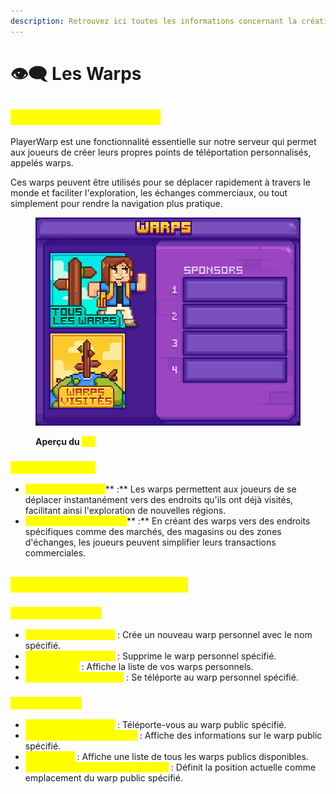 ```yaml
---
description: Retrouvez ici toutes les informations concernant la création de playerwarp
---
```


# 👁️‍🗨️ Les Warps

## <mark style="color:yellow;">Informations Générales</mark>

PlayerWarp est une fonctionnalité essentielle sur notre serveur qui permet aux joueurs de créer leurs propres points de téléportation personnalisés, appelés warps.&#x20;

Ces warps peuvent être utilisés pour se déplacer rapidement à travers le monde et faciliter l'exploration, les échanges commerciaux, ou tout simplement pour rendre la navigation plus pratique.

<figure><img src="../../.gitbook/assets/image (2) (1).png" alt=""><figcaption><p><strong>Aperçu du </strong><mark style="color:yellow;"><strong><code>/pw</code></strong></mark></p></figcaption></figure>

### <mark style="color:yellow;">Utilité des Warps</mark>

* <mark style="color:yellow;">**Exploration Rapide**</mark>** :** Les warps permettent aux joueurs de se déplacer instantanément vers des endroits qu'ils ont déjà visités, facilitant ainsi l'exploration de nouvelles régions.
* <mark style="color:yellow;">**Commerce et Échanges**</mark>** :** En créant des warps vers des endroits spécifiques comme des marchés, des magasins ou des zones d'échanges, les joueurs peuvent simplifier leurs transactions commerciales.

## <mark style="color:yellow;">Commandes de PlayerWarp</mark>&#x20;

### <mark style="color:yellow;">Warps Personnels</mark>&#x20;

* <mark style="color:yellow;">**`/pwarps create [...]`**</mark> : Crée un nouveau warp personnel avec le nom spécifié.
* <mark style="color:yellow;">**`/pwarps delete [...]`**</mark> : Supprime le warp personnel spécifié.
* <mark style="color:yellow;">**`/pwarps list`**</mark> : Affiche la liste de vos warps personnels.
* <mark style="color:yellow;">**`/pwarps teleport [...]`**</mark> : Se téléporte au warp personnel spécifié.

### <mark style="color:yellow;">Warps Publics</mark>

* <mark style="color:yellow;">**`/pwarp [nom du warp]`**</mark> : Téléporte-vous au warp public spécifié.
* <mark style="color:yellow;">**`/pwarp info [nom du warp]`**</mark> : Affiche des informations sur le warp public spécifié.
* <mark style="color:yellow;">**`/pwarp list`**</mark> : Affiche une liste de tous les warps publics disponibles.
* <mark style="color:yellow;">**`/pwarp setlocation [nom du warp]`**</mark> : Définit la position actuelle comme emplacement du warp public spécifié.
